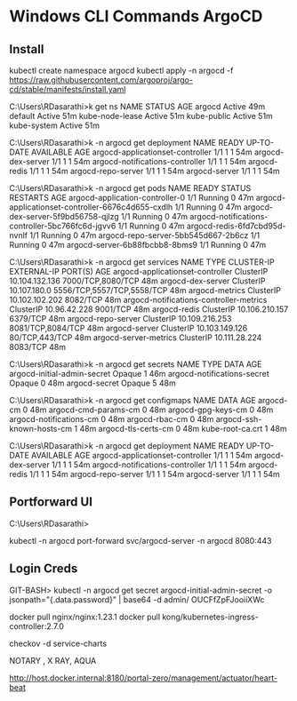 # Windows CLI Commands ArgoCD


## Install
kubectl create namespace argocd
kubectl apply -n argocd -f https://raw.githubusercontent.com/argoproj/argo-cd/stable/manifests/install.yaml


C:\Users\RDasarathi>k get ns
NAME              STATUS   AGE
argocd            Active   49m
default           Active   51m
kube-node-lease   Active   51m
kube-public       Active   51m
kube-system       Active   51m

C:\Users\RDasarathi>k -n argocd get deployment
NAME                               READY   UP-TO-DATE   AVAILABLE   AGE
argocd-applicationset-controller   1/1     1            1           54m
argocd-dex-server                  1/1     1            1           54m
argocd-notifications-controller    1/1     1            1           54m
argocd-redis                       1/1     1            1           54m
argocd-repo-server                 1/1     1            1           54m
argocd-server                      1/1     1            1           54m

C:\Users\RDasarathi>k -n argocd  get pods
NAME                                                READY   STATUS    RESTARTS   AGE
argocd-application-controller-0                     1/1     Running   0          47m
argocd-applicationset-controller-6676c4d655-cxdlh   1/1     Running   0          47m
argocd-dex-server-5f9bd56758-qjlzg                  1/1     Running   0          47m
argocd-notifications-controller-5bc766fc6d-jgvv6    1/1     Running   0          47m
argocd-redis-6fd7cbd95d-nvnlf                       1/1     Running   0          47m
argocd-repo-server-5bb545d667-2b6cz                 1/1     Running   0          47m
argocd-server-6b88fbcbb8-8bms9                      1/1     Running   0          47m

C:\Users\RDasarathi>k -n argocd  get services
NAME                                      TYPE        CLUSTER-IP       EXTERNAL-IP   PORT(S)                      AGE
argocd-applicationset-controller          ClusterIP   10.104.132.136   <none>        7000/TCP,8080/TCP            48m
argocd-dex-server                         ClusterIP   10.107.180.0     <none>        5556/TCP,5557/TCP,5558/TCP   48m
argocd-metrics                            ClusterIP   10.102.102.202   <none>        8082/TCP                     48m
argocd-notifications-controller-metrics   ClusterIP   10.96.42.228     <none>        9001/TCP                     48m
argocd-redis                              ClusterIP   10.106.210.157   <none>        6379/TCP                     48m
argocd-repo-server                        ClusterIP   10.109.216.253   <none>        8081/TCP,8084/TCP            48m
argocd-server                             ClusterIP   10.103.149.126   <none>        80/TCP,443/TCP               48m
argocd-server-metrics                     ClusterIP   10.111.28.224    <none>        8083/TCP                     48m

C:\Users\RDasarathi>k -n argocd  get secrets
NAME                          TYPE     DATA   AGE
argocd-initial-admin-secret   Opaque   1      46m
argocd-notifications-secret   Opaque   0      48m
argocd-secret                 Opaque   5      48m

C:\Users\RDasarathi>k -n argocd  get configmaps
NAME                        DATA   AGE
argocd-cm                   0      48m
argocd-cmd-params-cm        0      48m
argocd-gpg-keys-cm          0      48m
argocd-notifications-cm     0      48m
argocd-rbac-cm              0      48m
argocd-ssh-known-hosts-cm   1      48m
argocd-tls-certs-cm         0      48m
kube-root-ca.crt            1      48m


C:\Users\RDasarathi>k -n argocd get deployment
NAME                               READY   UP-TO-DATE   AVAILABLE   AGE
argocd-applicationset-controller   1/1     1            1           54m
argocd-dex-server                  1/1     1            1           54m
argocd-notifications-controller    1/1     1            1           54m
argocd-redis                       1/1     1            1           54m
argocd-repo-server                 1/1     1            1           54m
argocd-server                      1/1     1            1           54m


## Portforward UI
C:\Users\RDasarathi>

kubectl -n argocd port-forward svc/argocd-server -n argocd 8080:443

## Login Creds
GIT-BASH> kubectl -n argocd get secret argocd-initial-admin-secret -o jsonpath="{.data.password}" | base64 -d
admin/ OUCFfZpFJooiiXWc


docker pull nginx/nginx:1.23.1
docker pull kong/kubernetes-ingress-controller:2.7.0

checkov -d service-charts

NOTARY , X RAY, AQUA

http://host.docker.internal:8180/portal-zero/management/actuator/heart-beat